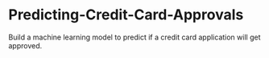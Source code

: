 # Predicting-Credit-Card-Approvals
Build a machine learning model to predict if a credit card  application will get approved.
